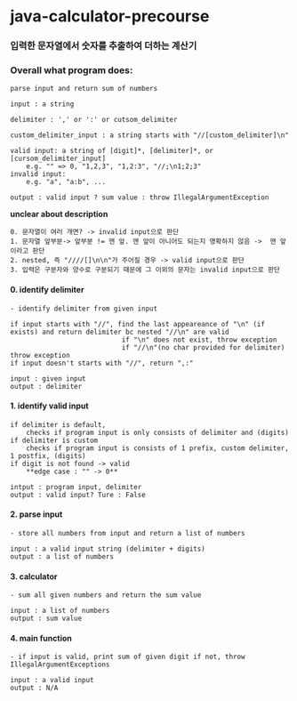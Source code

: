 # java-calculator-precourse

### 입력한 문자열에서 숫자를 추출하여 더하는 계산기

### Overall what program does:
	parse input and return sum of numbers

	input : a string

	delimiter : ',' or ':' or cutsom_delimiter

	custom_delimiter_input : a string starts with "//[custom_delimiter]\n"

	valid input: a string of [digit]*, [delimiter]*, or [cursom_delimiter_input]
		e.g. "" => 0, "1,2,3", "1,2:3", "//;\n1;2;3" 
	invalid input:
		e.g. "a", "a:b", ...

	output : valid input ? sum value : throw IllegalArgumentException

**unclear about description**

	0. 문자열이 여러 개면? -> invalid input으로 판단
	1. 문자열 앞부분-> 앞부분 != 맨 앞. 맨 앞이 아니어도 되는지 명확하지 않음 ->  맨 앞이라고 판단
	2. nested, 즉 "////[]\n\n"가 주어질 경우 -> valid input으로 판단
	3. 입력은 구분자와 양수로 구분되기 때문에 그 이외의 문자는 invalid input으로 판단

#### 0. identify delimiter
	- identify delimiter from given input

	if input starts with "//", find the last appeareance of "\n" (if exists) and return delimiter bc nested "//\n" are valid
								if "\n" does not exist, throw exception
								if "//\n"(no char provided for delimiter) throw exception
	if input doesn't starts with "//", return ",:"
	
	input : given input
	output : delimiter

#### 1. identify valid input

	if delimiter is default,
		checks if program input is only consists of delimiter and (digits)
	if delimiter is custom
		checks if program input is consists of 1 prefix, custom delimiter, 1 postfix, (digits)
	if digit is not found -> valid
		**edge case : "" -> 0**

	intput : program input, delimiter
	output : valid input? Ture : False

#### 2. parse input 
	- store all numbers from input and return a list of numbers
	
	input : a valid input string (delimiter + digits)
	output : a list of numbers

#### 3. calculator
	- sum all given numbers and return the sum value

	input : a list of numbers
	output : sum value

#### 4. main function
	- if input is valid, print sum of given digit if not, throw IllegalArgumentExceptions
	
	input : a valid input
	output : N/A
